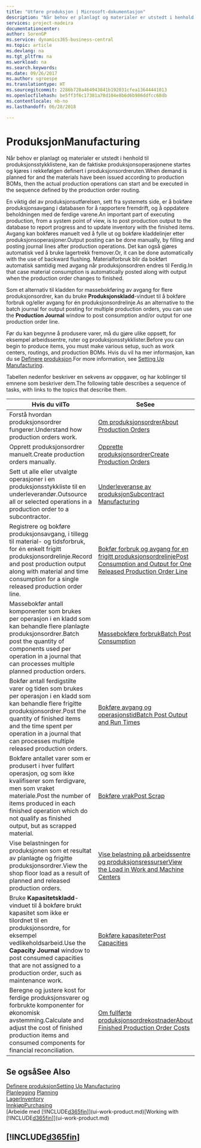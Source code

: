 ```yaml
---
title: "Utføre produksjon | Microsoft-dokumentasjon"
description: "Når behov er planlagt og materialer er utstedt i henhold til produksjonsstykklistene, kan de faktiske produksjonsoperasjonene startes og kjøres i rekkefølgen definert i produksjonsordreruten."
services: project-madeira
documentationcenter: 
author: SorenGP
ms.service: dynamics365-business-central
ms.topic: article
ms.devlang: na
ms.tgt_pltfrm: na
ms.workload: na
ms.search.keywords: 
ms.date: 09/26/2017
ms.author: sgroespe
ms.translationtype: HT
ms.sourcegitcommit: 2286b728a464943841b192031cfea13644441013
ms.openlocfilehash: be5ff3f6c17381a78d104e8b6d6b986ddfcc68db
ms.contentlocale: nb-no
ms.lasthandoff: 06/28/2018

---
```

# <a name="manufacturing"></a><span data-ttu-id="f24e7-103">Produksjon</span><span class="sxs-lookup"><span data-stu-id="f24e7-103">Manufacturing</span></span>
<span data-ttu-id="f24e7-104">Når behov er planlagt og materialer er utstedt i henhold til produksjonsstykklistene, kan de faktiske produksjonsoperasjonene startes og kjøres i rekkefølgen definert i produksjonsordreruten.</span><span class="sxs-lookup"><span data-stu-id="f24e7-104">When demand is planned for and the materials have been issued according to production BOMs, then the actual production operations can start and be executed in the sequence defined by the production order routing.</span></span>  

<span data-ttu-id="f24e7-105">En viktig del av produksjonsutførelsen, sett fra systemets side, er å bokføre produksjonsavgang i databasen for å rapportere fremdrift, og å oppdatere beholdningen med de ferdige varene.</span><span class="sxs-lookup"><span data-stu-id="f24e7-105">An important part of executing production, from a system point of view, is to post production output to the database to report progress and to update inventory with the finished items.</span></span> <span data-ttu-id="f24e7-106">Avgang kan bokføres manuelt ved å fylle ut og bokføre kladdelinjer etter produksjonsoperasjoner.</span><span class="sxs-lookup"><span data-stu-id="f24e7-106">Output posting can be done manually, by filling and posting journal lines after production operations.</span></span> <span data-ttu-id="f24e7-107">Det kan også gjøres automatisk ved å bruke lagertrekk fremover.</span><span class="sxs-lookup"><span data-stu-id="f24e7-107">Or, it can be done automatically with the use of backward flushing.</span></span> <span data-ttu-id="f24e7-108">Materialforbruk blir da bokført automatisk samtidig med avgang når produksjonsordren endres til Ferdig.</span><span class="sxs-lookup"><span data-stu-id="f24e7-108">In that case material consumption is automatically posted along with output when the production order changes to finished.</span></span>  

<span data-ttu-id="f24e7-109">Som et alternativ til kladden for massebokføring av avgang for flere produksjonsordrer, kan du bruke **Produksjonskladd**-vinduet til å bokføre forbruk og/eller avgang for én produksjonsordrelinje.</span><span class="sxs-lookup"><span data-stu-id="f24e7-109">As an alternative to the batch journal for output posting for multiple production orders, you can use the **Production Journal** window to post consumption and/or output for one production order line.</span></span>

<span data-ttu-id="f24e7-110">Før du kan begynne å produsere varer, må du gjøre ulike oppsett, for eksempel arbeidssentre, ruter og produksjonsstykklister.</span><span class="sxs-lookup"><span data-stu-id="f24e7-110">Before you can begin to produce items, you must make various setup, such as work centers, routings, and production BOMs.</span></span> <span data-ttu-id="f24e7-111">Hvis du vil ha mer informasjon, kan du se [Definere produksjon](production-configure-production-processes.md).</span><span class="sxs-lookup"><span data-stu-id="f24e7-111">For more information, see [Setting Up Manufacturing](production-configure-production-processes.md).</span></span>

<span data-ttu-id="f24e7-112">Tabellen nedenfor beskriver en sekvens av oppgaver, og har koblinger til emnene som beskriver dem.</span><span class="sxs-lookup"><span data-stu-id="f24e7-112">The following table describes a sequence of tasks, with links to the topics that describe them.</span></span>   

|<span data-ttu-id="f24e7-113">**Hvis du vil**</span><span class="sxs-lookup"><span data-stu-id="f24e7-113">**To**</span></span>|<span data-ttu-id="f24e7-114">**Se**</span><span class="sxs-lookup"><span data-stu-id="f24e7-114">**See**</span></span>|  
|------------|-------------|  
|<span data-ttu-id="f24e7-115">Forstå hvordan produksjonsordrer fungerer.</span><span class="sxs-lookup"><span data-stu-id="f24e7-115">Understand how production orders work.</span></span>|[<span data-ttu-id="f24e7-116">Om produksjonsordrer</span><span class="sxs-lookup"><span data-stu-id="f24e7-116">About Production Orders</span></span>](production-about-production-orders.md)|
|<span data-ttu-id="f24e7-117">Opprett produksjonsordrer manuelt.</span><span class="sxs-lookup"><span data-stu-id="f24e7-117">Create production orders manually.</span></span>|[<span data-ttu-id="f24e7-118">Opprette produksjonsordrer</span><span class="sxs-lookup"><span data-stu-id="f24e7-118">Create Production Orders</span></span>](production-how-to-create-production-orders.md)|
|<span data-ttu-id="f24e7-119">Sett ut alle eller utvalgte operasjoner i en produksjonsstykkliste til en underleverandør.</span><span class="sxs-lookup"><span data-stu-id="f24e7-119">Outsource all or selected operations in a production order to a subcontractor.</span></span>|[<span data-ttu-id="f24e7-120">Underleveranse av produksjon</span><span class="sxs-lookup"><span data-stu-id="f24e7-120">Subcontract Manufacturing</span></span>](production-how-to-subcontract-manufacturing.md)|
|<span data-ttu-id="f24e7-121">Registrere og bokføre produksjonsavgang, i tillegg til material- og tidsforbruk, for én enkelt frigitt produksjonsordrelinje.</span><span class="sxs-lookup"><span data-stu-id="f24e7-121">Record and post production output along with material and time consumption for a single released production order line.</span></span>|[<span data-ttu-id="f24e7-122">Bokfør forbruk og avgang for en frigitt produksjonsordrelinje</span><span class="sxs-lookup"><span data-stu-id="f24e7-122">Post Consumption and Output for One Released Production Order Line</span></span>](production-how-to-register-consumption-and-output.md)|  
|<span data-ttu-id="f24e7-123">Massebokfør antall komponenter som brukes per operasjon i en kladd som kan behandle flere planlagte produksjonsordrer.</span><span class="sxs-lookup"><span data-stu-id="f24e7-123">Batch post the quantity of components used per operation in a journal that can processes multiple planned production orders.</span></span>|[<span data-ttu-id="f24e7-124">Massebokføre forbruk</span><span class="sxs-lookup"><span data-stu-id="f24e7-124">Batch Post Consumption</span></span>](production-how-to-post-consumption.md)|
|<span data-ttu-id="f24e7-125">Bokfør antall ferdigstilte varer og tiden som brukes per operasjon i en kladd som kan behandle flere frigitte produksjonsordrer.</span><span class="sxs-lookup"><span data-stu-id="f24e7-125">Post the quantity of finished items and the time spent per operation in a journal that can processes multiple released production orders.</span></span>|[<span data-ttu-id="f24e7-126">Bokføre avgang og operasjonstid</span><span class="sxs-lookup"><span data-stu-id="f24e7-126">Batch Post Output and Run Times</span></span>](production-how-to-post-output-quantity.md)|  
|<span data-ttu-id="f24e7-127">Bokføre antallet varer som er produsert i hver fullført operasjon, og som ikke kvalifiserer som ferdigvare, men som vraket materiale.</span><span class="sxs-lookup"><span data-stu-id="f24e7-127">Post the number of items produced in each finished operation which do not qualify as finished output, but as scrapped material.</span></span>|[<span data-ttu-id="f24e7-128">Bokføre vrak</span><span class="sxs-lookup"><span data-stu-id="f24e7-128">Post Scrap</span></span>](production-how-to-post-scrap.md)|
|<span data-ttu-id="f24e7-129">Vise belastningen for produksjonen som et resultat av planlagte og frigitte produksjonsordrer.</span><span class="sxs-lookup"><span data-stu-id="f24e7-129">View the shop floor load as a result of planned and released production orders.</span></span>|[<span data-ttu-id="f24e7-130">Vise belastning på arbeidssentre og produksjonsressurser</span><span class="sxs-lookup"><span data-stu-id="f24e7-130">View the Load in Work and Machine Centers</span></span>](production-how-to-view-the-load-on-work-centers.md)|      
|<span data-ttu-id="f24e7-131">Bruke **Kapasitetskladd**-vinduet til å bokføre brukt kapasitet som ikke er tilordnet til en produksjonsordre, for eksempel vedlikeholdsarbeid.</span><span class="sxs-lookup"><span data-stu-id="f24e7-131">Use the **Capacity Journal** window to post consumed capacities that are not assigned to a production order, such as maintenance work.</span></span>|[<span data-ttu-id="f24e7-132">Bokføre kapasiteter</span><span class="sxs-lookup"><span data-stu-id="f24e7-132">Post Capacities</span></span>](production-how-to-post-capacities.md)|  
|<span data-ttu-id="f24e7-133">Beregne og justere kost for ferdige produksjonsvarer og forbrukte komponenter for økonomisk avstemming.</span><span class="sxs-lookup"><span data-stu-id="f24e7-133">Calculate and adjust the cost of finished production items and consumed components for financial reconciliation.</span></span>|[<span data-ttu-id="f24e7-134">Om fullførte produksjonsordrekostnader</span><span class="sxs-lookup"><span data-stu-id="f24e7-134">About Finished Production Order Costs</span></span>](finance-about-finished-production-order-costs.md)|  

## <a name="see-also"></a><span data-ttu-id="f24e7-135">Se også</span><span class="sxs-lookup"><span data-stu-id="f24e7-135">See Also</span></span>  
[<span data-ttu-id="f24e7-136">Definere produksjon</span><span class="sxs-lookup"><span data-stu-id="f24e7-136">Setting Up Manufacturing</span></span>](production-configure-production-processes.md)  
<span data-ttu-id="f24e7-137">[Planlegging](production-planning.md)    </span><span class="sxs-lookup"><span data-stu-id="f24e7-137">[Planning](production-planning.md)    </span></span>  
[<span data-ttu-id="f24e7-138">Lager</span><span class="sxs-lookup"><span data-stu-id="f24e7-138">Inventory</span></span>](inventory-manage-inventory.md)  
[<span data-ttu-id="f24e7-139">Innkjøp</span><span class="sxs-lookup"><span data-stu-id="f24e7-139">Purchasing</span></span>](purchasing-manage-purchasing.md)  
<span data-ttu-id="f24e7-140">[Arbeide med [!INCLUDE[d365fin](includes/d365fin_md.md)]](ui-work-product.md)</span><span class="sxs-lookup"><span data-stu-id="f24e7-140">[Working with [!INCLUDE[d365fin](includes/d365fin_md.md)]](ui-work-product.md)</span></span>

## [!INCLUDE[d365fin](includes/free_trial_md.md)]  
 

